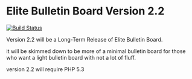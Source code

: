 Elite Bulletin Board Version 2.2
====================

[![Build Status](https://travis-ci.org/eman1986/elite-bulletin-board)](https://travis-ci.org/eman1986/elite-bulletin-board)

Version 2.2 will be a Long-Term Release of Elite Bulletin Board.

it will be skimmed down to be more of a minimal bulletin board for those who
want a light bulletin board with not a lot of fluff.

version 2.2 will require PHP 5.3

